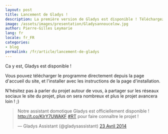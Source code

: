 ```yaml
---
layout: post
title: Lancement de Gladys !
description: La première version de Gladys est disponible ! Téléchargez-la gratuitement et participez au programme développeur!
image: /assets/images/presentation/Gladysannoucelow.jpg
author: Pierre-Gilles Leymarie
lang: fr
locale: fr_FR
categories:
- blog
permalink: /fr/article/lancement-de-gladys
---
```


Ca y est, Gladys est disponible !

Vous pouvez télécharger le programme directement depuis la page d'accueil du site, et l'installer avec les instructions de la page d'installation.

N'hésitez pas à parler du projet autour de vous, à partager sur les réseaux sociaux le site du projet, plus on sera nombreux et plus le projet avancera loin ! ;)

<blockquote class="twitter-tweet" lang="fr"><p>Notre assistant domotique Gladys est officiellement disponible ! <a href="http://t.co/KIrY7UWAKF">http://t.co/KIrY7UWAKF</a> <a href="https://twitter.com/search?q=%23RT&src=hash">#RT</a> pour faire connaître le projet !</p>— Gladys Assistant (@gladysassistant) <a href="https://twitter.com/gladysassistant/statuses/458907314159124480">23 Avril 2014</a></blockquote>
<script async src="//platform.twitter.com/widgets.js" charset="utf-8"></script>